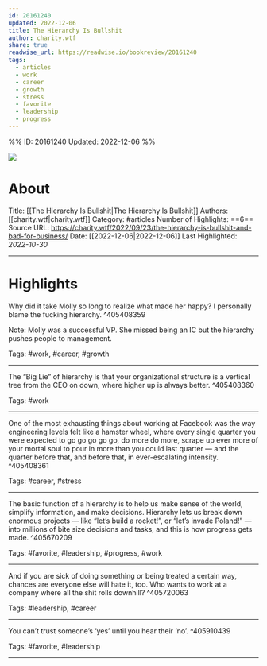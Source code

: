 ```yaml
---
id: 20161240
updated: 2022-12-06
title: The Hierarchy Is Bullshit
author: charity.wtf
share: true
readwise_url: https://readwise.io/bookreview/20161240
tags:
  - articles
  - work
  - career
  - growth
  - stress
  - favorite
  - leadership
  - progress
---
```


%%
ID: 20161240
Updated: 2022-12-06
%%

![]( https://readwise-assets.s3.amazonaws.com/static/images/article0.00998d930354.png)

# About
Title: [[The Hierarchy Is Bullshit|The Hierarchy Is Bullshit]]
Authors: [[charity.wtf|charity.wtf]]
Category: #articles
Number of Highlights: ==6==
Source URL: https://charity.wtf/2022/09/23/the-hierarchy-is-bullshit-and-bad-for-business/
Date: [[2022-12-06|2022-12-06]]
Last Highlighted: *2022-10-30*

---

# Highlights

Why did it take Molly so long to realize what made her happy? I personally blame the fucking hierarchy. ^405408359

Note: Molly was a successful VP. She missed being an IC but the hierarchy pushes people to management.

Tags: #work, #career, #growth

---
The “Big Lie” of hierarchy is that your organizational structure is a vertical tree from the CEO on down, where higher up is always better. ^405408360

Tags: #work

---
One of the most exhausting things about working at Facebook was the way engineering levels felt like a hamster wheel, where every single quarter you were expected to go go go go go, do more do more, scrape up ever more of your mortal soul to pour in more than you could last quarter — and the quarter before that, and before that, in ever-escalating intensity. ^405408361

Tags: #career, #stress

---
The basic function of a hierarchy is to help us make sense of the world, simplify information, and make decisions. Hierarchy lets us break down enormous projects — like “let’s build a rocket!”, or “let’s invade Poland!” — into millions of bite size decisions and tasks, and this is how progress gets made. ^405670209

Tags: #favorite, #leadership, #progress, #work

---
And if you are sick of doing something or being treated a certain way, chances are everyone else will hate it, too. Who wants to work at a company where all the shit rolls downhill? ^405720063

Tags: #leadership, #career

---
You can’t trust someone’s ‘yes’ until you hear their ‘no’. ^405910439

Tags: #favorite, #leadership

---